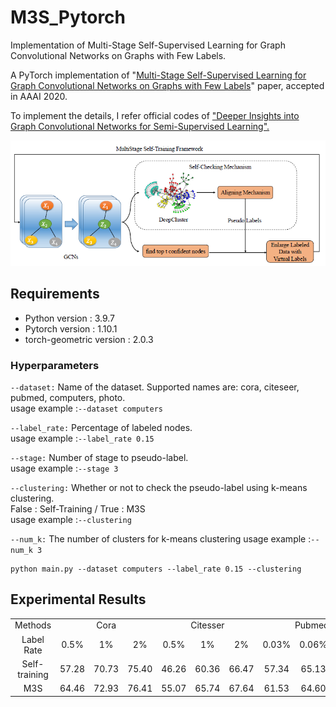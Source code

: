 # M3S_Pytorch

Implementation of Multi-Stage Self-Supervised Learning for Graph Convolutional Networks on Graphs with Few Labels.

A PyTorch implementation of "<a href="https://arxiv.org/abs/1902.11038">Multi-Stage Self-Supervised Learning for Graph Convolutional Networks on Graphs with Few Labels</a>" paper, accepted in AAAI 2020.

To implement the details, I refer official codes of <a href="https://github.com/liqimai/gcn/tree/AAAI-18/">"Deeper Insights into Graph Convolutional Networks
for Semi-Supervised Learning".</a>

<img src="Img/M3S_Architecture.png" width="700px"></img>

## Requirements
- Python version : 3.9.7
- Pytorch version : 1.10.1
- torch-geometric version : 2.0.3

### Hyperparameters

`--dataset:`
Name of the dataset. Supported names are: cora, citeseer, pubmed, computers, photo.  
usage example :`--dataset computers`

`--label_rate:`
Percentage of labeled nodes.  
usage example :`--label_rate 0.15`

`--stage:`
Number of stage to pseudo-label.  
usage example :`--stage 3`

`--clustering:`
Whether or not to check the pseudo-label using k-means clustering.   
False : Self-Training / True : M3S   
usage example :`--clustering`

`--num_k:`
The number of clusters for k-means clustering
usage example :`--num_k 3`

```
python main.py --dataset computers --label_rate 0.15 --clustering
```


## Experimental Results

<table>
  <tr align="center">
    <td> Methods </td> <td colspan="3" >Cora</td> <td colspan="3" >Citesser</td> <td colspan="3" >Pubmed</td> <td colspan="3" >Am. Computers</td> <td colspan="3" >Am. Photos</td>
  </tr>
  <tr align="center">
    <td> Label Rate </td> <td> 0.5% </td> <td> 1% </td> <td> 2% </td> <td> 0.5% </td> <td> 1% </td> <td> 2% </td> <td> 0.03% </td> <td> 0.06% </td> <td> 0.1% </td> <td> 0.15% </td> <td> 0.2% </td> <td> 0.25% </td> <td> 0.15% </td> <td> 0.2% </td> <td> 0.25% </td>
  </tr>
  
  <tr align="center">
    <td> Self-training </td> <td> 57.28 </td> <td> 70.73 </td> <td> 75.40 </td> <td> 46.26 </td> <td> 60.36 </td> <td> 66.47 </td> <td> 57.34 </td> <td> 65.13 </td> <td> 72.86 </td> <td> 61.32 </td> <td> 65.95 </td> <td> 68.66 </td> <td> 61.92 </td> <td> 65.24 </td> <td> 71.34 </td>
  </tr>
    
  <tr align="center">
    <td> M3S </td> <td> 64.46 </td> <td> 72.93 </td> <td> 76.41 </td> <td> 55.07 </td> <td> 65.74 </td> <td> 67.64 </td> <td> 61.53 </td> <td> 64.60 </td> <td> 73.18 </td> <td> 61.51 </td> <td> 66.30 </td> <td> 68.10 </td> <td> 63.93 </td> <td> 67.62 </td> <td> 73.39 </td>
  </tr>
  
</table>

